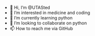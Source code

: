 - 👋 Hi, I’m @UTASted
- 👀 I’m interested in medicine and coding
- 🌱 I’m currently learning python
- 💞️ I’m looking to collaborate on python
- 📫 How to reach me via GitHub

<!---
UTASted/UTASted is a ✨ special ✨ repository because its `README.md` (this file) appears on your GitHub profile.
You can click the Preview link to take a look at your changes.
--->
